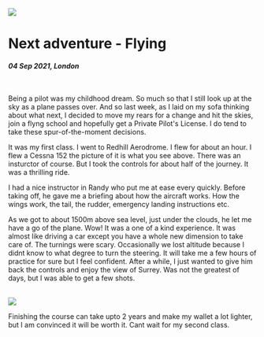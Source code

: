 <img class="img img--grow" loading="lazy" src='/posts/blog/flying.jpg' />

# Next adventure - Flying

#### _04 Sep 2021, London_

&nbsp;

Being a pilot was my childhood dream. So much so that I still look up at the sky
as a plane passes over. And so last week, as I laid on my sofa thinking about
what next, I decided to move my rears for a change and hit the skies, join a
flyng school and hopefully get a Private Pilot's License. I do tend to take
these spur-of-the-moment decisions.

It was my first class. I went to Redhill Aerodrome. I flew for about an hour. I
flew a Cessna 152 the picture of it is what you see above. There was an
insturctor of course. But I took the controls for about half of the journey. It
was a thrilling ride.

I had a nice instructor in Randy who put me at ease every quickly. Before taking
off, he gave me a briefing about how the aircraft works. How the wings work, the
tail, the rudder, emergency landing instructions etc.

As we got to about 1500m above sea level, just under the clouds, he let me have
a go of the plane. Wow! It was a one of a kind experience. It was almost like
driving a car except you have a whole new dimension to take care of. The
turnings were scary. Occasionally we lost altitude because I didnt know to what
degree to turn the steering. It will take me a few hours of practice for sure
but I feel confident. After a while, I just wanted to give him back the controls
and enjoy the view of Surrey. Was not the greatest of days, but I was able to
get a few shots.

<br />

<img class="img img--grow" loading="lazy" src='/posts/blog/flying-2.jpg' />

Finishing the course can take upto 2 years and make my wallet a lot lighter, but
I am convinced it will be worth it. Cant wait for my second class.
